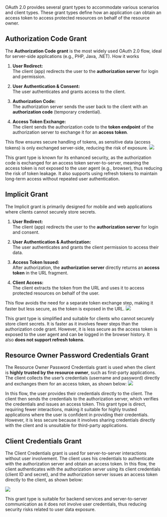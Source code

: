 OAuth 2.0 provides several grant types to accommodate various scenarios and client types. These grant types define how an application can obtain an access token to access protected resources on behalf of the resource owner.

## Authorization Code Grant
The **Authorization Code grant** is the most widely used OAuth 2.0 flow, ideal for server-side applications (e.g., PHP, Java, .NET). How it works

1. **User Redirect:**  
    The client (app) redirects the user to the **authorization server** for login and permission.
    
2. **User Authentication & Consent:**  
    The user authenticates and grants access to the client.
    
3. **Authorization Code:**  
    The authorization server sends the user back to the client with an **authorization code** (temporary credential).
    
4. **Access Token Exchange:**  
    The client sends the authorization code to the **token endpoint** of the authorization server to exchange it for an **access token**.

This flow ensures secure handling of tokens, as sensitive data (access tokens) is only exchanged server-side, reducing the risk of exposure. 
![](Pasted%20image%2020241201141944.png)

This grant type is known for its enhanced security, as the authorization code is exchanged for an access token server-to-server, meaning the access token is not exposed to the user agent (e.g., browser), thus reducing the risk of token leakage. It also supports using refresh tokens to maintain long-term access without repeated user authentication.

## Implicit Grant
The Implicit grant is primarily designed for mobile and web applications where clients cannot securely store secrets.

1. **User Redirect:**  
    The client (app) redirects the user to the **authorization server** for login and consent.
    
2. **User Authentication & Authorization:**  
    The user authenticates and grants the client permission to access their data.
    
3. **Access Token Issued:**  
    After authorization, the **authorization server** directly returns an **access token** in the URL fragment.
    
4. **Client Access:**  
    The client extracts the token from the URL and uses it to access protected resources on behalf of the user.

This flow avoids the need for a separate token exchange step, making it faster but less secure, as the token is exposed in the URL.
![](Pasted%20image%2020241201143255.png)

This grant type is simplified and suitable for clients who cannot securely store client secrets. It is faster as it involves fewer steps than the authorization code grant. However, it is less secure as the access token is exposed to the user agent and can be logged in the browser history. It also **does not support refresh tokens**.

## Resource Owner Password Credentials Grant
The Resource Owner Password Credentials grant is used when the client is **highly trusted by the resource owner**, such as first-party applications. The client collects the user’s credentials (username and password) directly and exchanges them for an access token, as shown below:
![](Pasted%20image%2020241201143533.png)

In this flow, the user provides their credentials directly to the client. The client then sends the credentials to the authorization server, which verifies the credentials and issues an access token. This grant type is direct, requiring fewer interactions, making it suitable for highly trusted applications where the user is confident in providing their credentials. However, it is less secure because it involves sharing credentials directly with the client and is unsuitable for third-party applications.

## Client Credentials Grant  
The Client Credentials grant is used for server-to-server interactions without user involvement. The client uses his credentials to authenticate with the authorization server and obtain an access token. In this flow, the client authenticates with the authorization server using its client credentials (client ID and secret), and the authorization server issues an access token directly to the client, as shown below:

![](Pasted%20image%2020241201143726.png)

This grant type is suitable for backend services and server-to-server communication as it does not involve user credentials, thus reducing security risks related to user data exposure.